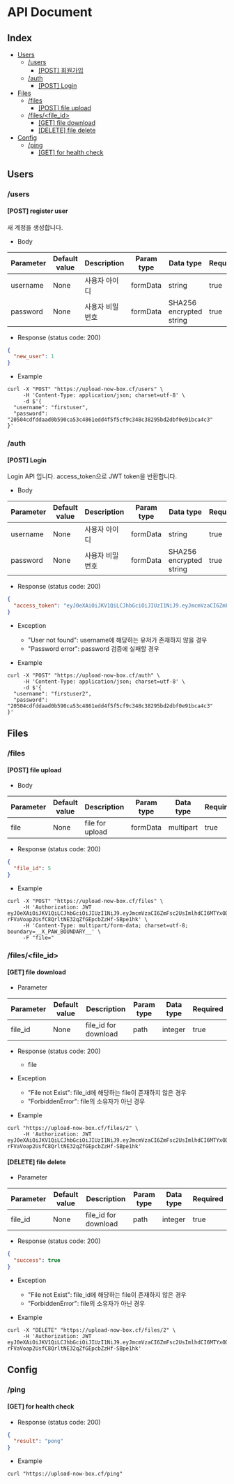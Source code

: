 # API Document
## Index
* [Users](#users-title)
  + [/users](#users-sub-title)
    - [[POST] 회원가입](#post-users)
  + [/auth](#auth-sub-title)
    - [[POST] Login](#post-auth)
* [Files](#files-title)
  + [/files](#files-sub-title)
    - [[POST] file upload](#post-files)
  + [/files/<file_id>](#files-fileid-sub-title)
    - [[GET] file download](#get-files)
    - [[DELETE] file delete](#delete-files)
* [Config](#config-title)
  + [/ping](#ping-sub-title)
    - [[GET] for health check](#get-ping)

## Users <a id="users-title"></a>
### /users <a id="users-sub-title"></a>
#### [POST] register user <a id="post-users"></a>
새 계정을 생성합니다.

* Body

|Parameter|Default value|Description|Param type|Data type|Required|
|---|---|---|---|---|---|
|username|None|사용자 아이디|formData|string|true|
|password|None|사용자 비밀번호|formData|SHA256 encrypted string|true|

* Response (status code: 200)
```json
{
  "new_user": 1
}
```

* Example

```commandline
curl -X "POST" "https://upload-now-box.cf/users" \
     -H 'Content-Type: application/json; charset=utf-8' \
     -d $'{
  "username": "firstuser",
  "password": "20504cdfddaad0b590ca53c4861edd4f5f5cf9c348c38295bd2dbf0e91bca4c3"
}'
```

### /auth <a id="auth-sub-title"></a>
#### [POST] Login <a id="post-auth"></a>
Login API 입니다. access_token으로 JWT token을 반환합니다.

* Body

|Parameter|Default value|Description|Param type|Data type|Required|
|---|---|---|---|---|---|
|username|None|사용자 아이디|formData|string|true|
|password|None|사용자 비밀번호|formData|SHA256 encrypted string|true|

* Response (status code: 200)
```json
{
  "access_token": "eyJ0eXAiOiJKV1QiLCJhbGciOiJIUzI1NiJ9.eyJmcmVzaCI6ZmFsc2UsImlhdCI6MTYxODQwODExNiwianRpIjoiMWQ4ZmIxNjAtNDQ3My00ZDJlLTg1NDItNzNlZjBjNTFiM2FmIiwibmJmIjoxNjE4NDA4MTE2LCJ0eXBlIjoiYWNjZXNzIiwiaWRlbnRpdHkiOjQsImV4cCI6MTYxOTAxMjkxNiwiY3JlYXRlZF9hdCI6IjIwMjEtMDQtMTRUMjI6NDc6NTUifQ.gqOjDBVegv-jACs8n1AK2BZdL2D_Ueu2-qsYLA5RAtQ"
}
```

* Exception

  + "User not found": username에 해당하는 유저가 존재하지 않을 경우
  + "Password error": password 검증에 실패할 경우

* Example
```commandline
curl -X "POST" "https://upload-now-box.cf/auth" \
     -H 'Content-Type: application/json; charset=utf-8' \
     -d $'{
  "username": "firstuser2",
  "password": "20504cdfddaad0b590ca53c4861edd4f5f5cf9c348c38295bd2dbf0e91bca4c3"
}'
```

## Files <a id="files-title"></a>
### /files <a id="files-sub-title"></a>
#### [POST] file upload <a id="post-files"></a>

* Body
  
|Parameter|Default value|Description|Param type|Data type|Required|
|---|---|---|---|---|---|
|file|None|file for upload|formData|multipart|true|

* Response (status code: 200)
```json
{
  "file_id": 5
}
```

* Example
```commandline
curl -X "POST" "https://upload-now-box.cf/files" \
     -H 'Authorization: JWT eyJ0eXAiOiJKV1QiLCJhbGciOiJIUzI1NiJ9.eyJmcmVzaCI6ZmFsc2UsImlhdCI6MTYxODQxMDU3MSwianRpIjoiMjM2MmI5YzgtZjc1OS00NDAxLTljNTQtZWEyYWYxNTkwMzk3IiwibmJmIjoxNjE4NDEwNTcxLCJ0eXBlIjoiYWNjZXNzIiwiaWRlbnRpdHkiOjEsImV4cCI6MTYxOTAxNTM3MSwiY3JlYXRlZF9hdCI6IjIwMjEtMDQtMTRUMjM6Mjk6MjcifQ.-rFVaVoap2UsfC8QrltNE32qZfGEpcbZzHf-SBpe1hk' \
     -H 'Content-Type: multipart/form-data; charset=utf-8; boundary=__X_PAW_BOUNDARY__' \
     -F "file="
```

### /files/<file_id> <a id="files-fileid-sub-title"></a>
#### [GET] file download <a id="get-files"></a>
* Parameter

|Parameter|Default value|Description|Param type|Data type|Required|
|---|---|---|---|---|---|
|file_id|None|file_id for download|path|integer|true|

* Response (status code: 200)
  + file

* Exception
  + "File not Exist": file_id에 해당하는 file이 존재하지 않은 경우
  + "ForbiddenError": file의 소유자가 아닌 경우
  
* Example
```commandline
curl "https://upload-now-box.cf/files/2" \
     -H 'Authorization: JWT eyJ0eXAiOiJKV1QiLCJhbGciOiJIUzI1NiJ9.eyJmcmVzaCI6ZmFsc2UsImlhdCI6MTYxODQxMDU3MSwianRpIjoiMjM2MmI5YzgtZjc1OS00NDAxLTljNTQtZWEyYWYxNTkwMzk3IiwibmJmIjoxNjE4NDEwNTcxLCJ0eXBlIjoiYWNjZXNzIiwiaWRlbnRpdHkiOjEsImV4cCI6MTYxOTAxNTM3MSwiY3JlYXRlZF9hdCI6IjIwMjEtMDQtMTRUMjM6Mjk6MjcifQ.-rFVaVoap2UsfC8QrltNE32qZfGEpcbZzHf-SBpe1hk'
```

#### [DELETE] file delete <a id="delete-files"></a>
* Parameter

|Parameter|Default value|Description|Param type|Data type|Required|
|---|---|---|---|---|---|
|file_id|None|file_id for download|path|integer|true|

* Response (status code: 200)
```json
{
  "success": true
}
```

* Exception
  + "File not Exist": file_id에 해당하는 file이 존재하지 않은 경우
  + "ForbiddenError": file의 소유자가 아닌 경우

* Example
```commandline
curl -X "DELETE" "https://upload-now-box.cf/files/2" \
     -H 'Authorization: JWT eyJ0eXAiOiJKV1QiLCJhbGciOiJIUzI1NiJ9.eyJmcmVzaCI6ZmFsc2UsImlhdCI6MTYxODQxMDU3MSwianRpIjoiMjM2MmI5YzgtZjc1OS00NDAxLTljNTQtZWEyYWYxNTkwMzk3IiwibmJmIjoxNjE4NDEwNTcxLCJ0eXBlIjoiYWNjZXNzIiwiaWRlbnRpdHkiOjEsImV4cCI6MTYxOTAxNTM3MSwiY3JlYXRlZF9hdCI6IjIwMjEtMDQtMTRUMjM6Mjk6MjcifQ.-rFVaVoap2UsfC8QrltNE32qZfGEpcbZzHf-SBpe1hk'
```

## Config <a id="config-title"></a>
### /ping <a id="ping-sub-title"></a>
#### [GET] for health check <a id="get-ping"></a>
* Response (status code: 200)
```json
{
  "result": "pong"
}
```

* Example
```commandline
curl "https://upload-now-box.cf/ping"
```
